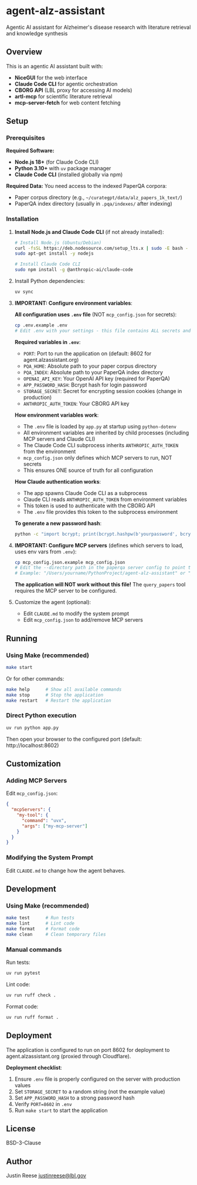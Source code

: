 # agent-alz-assistant

Agentic AI assistant for Alzheimer's disease research with literature retrieval and knowledge synthesis

## Overview

This is an agentic AI assistant built with:
- **NiceGUI** for the web interface
- **Claude Code CLI** for agentic orchestration
- **CBORG API** (LBL proxy for accessing AI models)
- **artl-mcp** for scientific literature retrieval
- **mcp-server-fetch** for web content fetching

## Setup

### Prerequisites

**Required Software:**
- **Node.js 18+** (for Claude Code CLI)
- **Python 3.10+** with `uv` package manager
- **Claude Code CLI** (installed globally via npm)

**Required Data:**
You need access to the indexed PaperQA corpora:
- Paper corpus directory (e.g., `~/curategpt/data/alz_papers_1k_text/`)
- PaperQA index directory (usually in `.pqa/indexes/` after indexing)

### Installation

1. **Install Node.js and Claude Code CLI** (if not already installed):
   ```bash
   # Install Node.js (Ubuntu/Debian)
   curl -fsSL https://deb.nodesource.com/setup_lts.x | sudo -E bash -
   sudo apt-get install -y nodejs

   # Install Claude Code CLI
   sudo npm install -g @anthropic-ai/claude-code
   ```

2. Install Python dependencies:
   ```bash
   uv sync
   ```

3. **IMPORTANT: Configure environment variables**:

   **All configuration uses `.env` file** (NOT `mcp_config.json` for secrets):

   ```bash
   cp .env.example .env
   # Edit .env with your settings - this file contains ALL secrets and paths
   ```

   **Required variables in `.env`**:
   - `PORT`: Port to run the application on (default: 8602 for agent.alzassistant.org)
   - `PQA_HOME`: Absolute path to your paper corpus directory
   - `PQA_INDEX`: Absolute path to your PaperQA index directory
   - `OPENAI_API_KEY`: Your OpenAI API key (required for PaperQA)
   - `APP_PASSWORD_HASH`: Bcrypt hash for login password
   - `STORAGE_SECRET`: Secret for encrypting session cookies (change in production)
   - `ANTHROPIC_AUTH_TOKEN`: Your CBORG API key

   **How environment variables work**:
   - The `.env` file is loaded by `app.py` at startup using `python-dotenv`
   - All environment variables are inherited by child processes (including MCP servers and Claude CLI)
   - The Claude Code CLI subprocess inherits `ANTHROPIC_AUTH_TOKEN` from the environment
   - `mcp_config.json` only defines which MCP servers to run, NOT secrets
   - This ensures ONE source of truth for all configuration

   **How Claude authentication works**:
   - The app spawns Claude Code CLI as a subprocess
   - Claude CLI reads `ANTHROPIC_AUTH_TOKEN` from environment variables
   - This token is used to authenticate with the CBORG API
   - The `.env` file provides this token to the subprocess environment

   **To generate a new password hash**:
   ```bash
   python -c "import bcrypt; print(bcrypt.hashpw(b'yourpassword', bcrypt.gensalt()).decode())"
   ```

4. **IMPORTANT: Configure MCP servers** (defines which servers to load, uses env vars from `.env`):
   ```bash
   cp mcp_config.json.example mcp_config.json
   # Edit the --directory path in the paperqa server config to point to your installation
   # Example: "/Users/yourname/PythonProject/agent-alz-assistant" or "/home/ubuntu/agent-alz-assistant"
   ```

   **The application will NOT work without this file!** The `query_papers` tool requires the MCP server to be configured.

5. Customize the agent (optional):
   - Edit `CLAUDE.md` to modify the system prompt
   - Edit `mcp_config.json` to add/remove MCP servers

## Running

### Using Make (recommended)

```bash
make start
```

Or for other commands:
```bash
make help      # Show all available commands
make stop      # Stop the application
make restart   # Restart the application
```

### Direct Python execution

```bash
uv run python app.py
```

Then open your browser to the configured port (default: http://localhost:8602)

## Customization

### Adding MCP Servers

Edit `mcp_config.json`:

```json
{
  "mcpServers": {
    "my-tool": {
      "command": "uvx",
      "args": ["my-mcp-server"]
    }
  }
}
```

### Modifying the System Prompt

Edit `CLAUDE.md` to change how the agent behaves.

## Development

### Using Make (recommended)

```bash
make test      # Run tests
make lint      # Lint code
make format    # Format code
make clean     # Clean temporary files
```

### Manual commands

Run tests:
```bash
uv run pytest
```

Lint code:
```bash
uv run ruff check .
```

Format code:
```bash
uv run ruff format .
```

## Deployment

The application is configured to run on port 8602 for deployment to agent.alzassistant.org (proxied through Cloudflare).

**Deployment checklist**:
1. Ensure `.env` file is properly configured on the server with production values
2. Set `STORAGE_SECRET` to a random string (not the example value)
3. Set `APP_PASSWORD_HASH` to a strong password hash
4. Verify `PORT=8602` in `.env`
5. Run `make start` to start the application

## License

BSD-3-Clause

## Author

Justin Reese <justinreese@lbl.gov>
